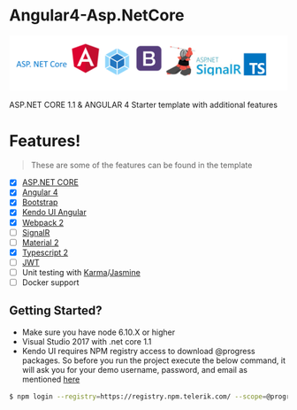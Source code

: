 # Angular4-Asp.NetCore

![Alt Title](title.png?raw=true "Title")

ASP.NET CORE 1.1 & ANGULAR 4 Starter template with additional features


# Features!
> These are some of the features can be found in the template
  - [x] [ASP.NET CORE](https://docs.microsoft.com/en-us/aspnet/core/aspnetcore-1.1)
  - [x] [Angular 4](http://angularjs.blogspot.sg/2017/03/angular-400-now-available.html)
  - [x] [Bootstrap](http://getbootstrap.com/)
  - [x] [Kendo UI Angular](http://www.telerik.com/kendo-angular-ui/)
  - [x] [Webpack 2](https://webpack.js.org/)
  - [ ] [SignalR](https://www.asp.net/signalr)
  - [ ] [Material 2](https://material.angular.io/)
  - [x] [Typescript 2](https://www.typescriptlang.org/index.html)
  - [ ] [JWT](https://jwt.io/)
  - [ ] Unit testing with [Karma](https://karma-runner.github.io/1.0/index.html)/[Jasmine](https://jasmine.github.io/)
  - [ ] Docker support
 
 ## Getting Started? 
 
 - Make sure you have node 6.10.X or higher 
 - Visual Studio 2017 with .net core 1.1
 - Kendo UI requires NPM registry access to download @progress packages. So before you run the project execute the below command, it will ask you for your demo username, password, and email as mentioned [here](http://www.telerik.com/kendo-angular-ui/components/installation/npm-registry/)
 
 ```sh
$ npm login --registry=https://registry.npm.telerik.com/ --scope=@progress

```

